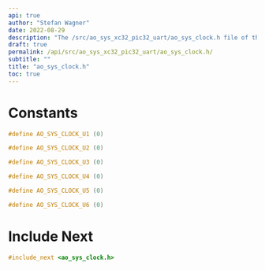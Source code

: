 ```yaml
---
api: true
author: "Stefan Wagner"
date: 2022-08-29
description: "The /src/ao_sys_xc32_pic32_uart/ao_sys_clock.h file of the ao real-time operating system."
draft: true
permalink: /api/src/ao_sys_xc32_pic32_uart/ao_sys_clock.h/
subtitle: ""
title: "ao_sys_clock.h"
toc: true
---
```


# Constants

```c
#define AO_SYS_CLOCK_U1 (0)
```

```c
#define AO_SYS_CLOCK_U2 (0)
```

```c
#define AO_SYS_CLOCK_U3 (0)
```

```c
#define AO_SYS_CLOCK_U4 (0)
```

```c
#define AO_SYS_CLOCK_U5 (0)
```

```c
#define AO_SYS_CLOCK_U6 (0)
```

# Include Next

```c
#include_next <ao_sys_clock.h>
```

